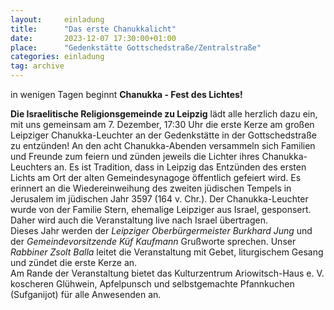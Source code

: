 ```yaml
---
layout:     einladung
title:      "Das erste Chanukkalicht"
date:       2023-12-07 17:30:00+01:00
place:      "Gedenkstätte Gottschedstraße/Zentralstraße"
categories: einladung
tag: archive
---
```


in wenigen Tagen beginnt **Chanukka - Fest des Lichtes!**

**Die Israelitische Religionsgemeinde zu Leipzig** lädt alle herzlich dazu ein, mit uns gemeinsam am 7. Dezember, 17:30 Uhr die erste Kerze am großen Leipziger Chanukka-Leuchter an der Gedenkstätte in der Gottschedstraße zu entzünden! An den acht Chanukka-Abenden versammeln sich Familien und Freunde zum feiern und zünden jeweils die Lichter ihres Chanukka-Leuchters an. Es ist Tradition, dass in Leipzig das Entzünden des ersten Lichts am Ort der alten Gemeindesynagoge öffentlich gefeiert wird. Es erinnert an die Wiedereinweihung des zweiten jüdischen Tempels in Jerusalem im jüdischen Jahr 3597 (164 v. Chr.). Der Chanukka-Leuchter wurde von der Familie Stern, ehemalige Leipziger aus Israel, gesponsert. Daher wird auch die Veranstaltung live nach Israel übertragen.
<br>
Dieses Jahr werden der *Leipziger Oberbürgermeister Burkhard Jung* und der *Gemeindevorsitzende Küf Kaufmann* Grußworte sprechen. Unser *Rabbiner Zsolt Balla* leitet die Veranstaltung mit Gebet, liturgischem Gesang und zündet die erste Kerze an.
<br>
Am Rande der Veranstaltung bietet das Kulturzentrum Ariowitsch-Haus e. V. koscheren Glühwein, Apfelpunsch und selbstgemachte Pfannkuchen (Sufganijot) für alle Anwesenden an.
